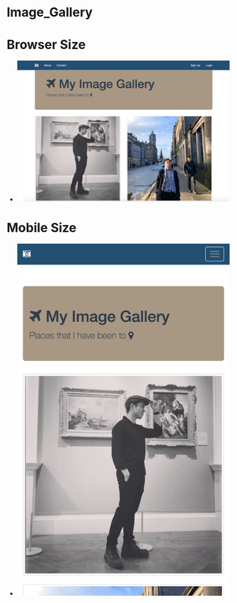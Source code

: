 # Image_Gallery
# Browser Size 
- ![alt text](https://github.com/Liam1809/Image_Gallery/blob/master/Browsersize.png)
# Mobile Size
- ![alt text](https://github.com/Liam1809/Image_Gallery/blob/master/Mobilesize.png)